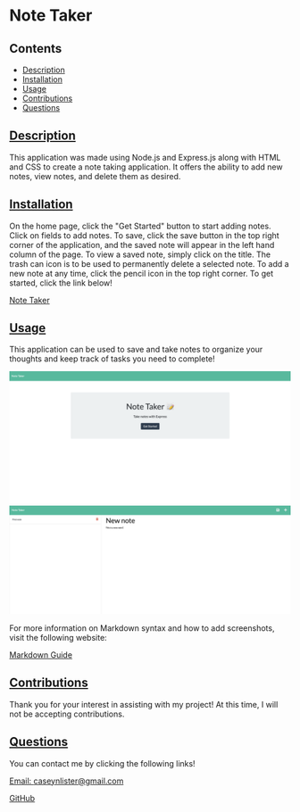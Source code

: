 # Note Taker
  
  ## Contents
  
  * [Description](#description)
  * [Installation](#installation)
  * [Usage](#usage)  
  * [Contributions](#contributions)
  * [Questions](#questions)
    
  ## [Description](#Contents)
  
  This application was made using Node.js and Express.js along with HTML and CSS to create a note taking application. It offers the ability to add new notes, view notes, and delete them as desired.
  
  ## [Installation](#Contents)
  
  On the home page, click the "Get Started" button to start adding notes. Click on fields to add notes. To save, click the save button in the top right corner of the application, and the saved note will appear in the left hand column of the page. To view a saved note, simply click on the title. The trash can icon is to be used to permanently delete a selected note. To add a new note at any time, click the pencil icon in the top right corner. To get started, click the link below!

  [Note Taker](https://c11-note-taker-app.herokuapp.com/)
  
  ## [Usage](#Contents)
  
  This application can be used to save and take notes to organize your thoughts and keep track of tasks you need to complete!

  ![Home page](./public/assets/images/homepage.png)
  ![New Note](./public/assets/images/newnote.png)
  
  For more information on Markdown syntax and how to add screenshots, visit the following website:
  
  [Markdown Guide](https://www.markdownguide.org/)
  
       
  ## [Contributions](#Contents)
  
  Thank you for your interest in assisting with my project! At this time, I will not be accepting contributions.
  
  
  ## [Questions](#Contents)
  
  You can contact me by clicking the following links!
  
  [Email: caseynlister@gmail.com](mailto:caseynlister@gmail.com)
  
  [GitHub](https://github.com/caseylister)